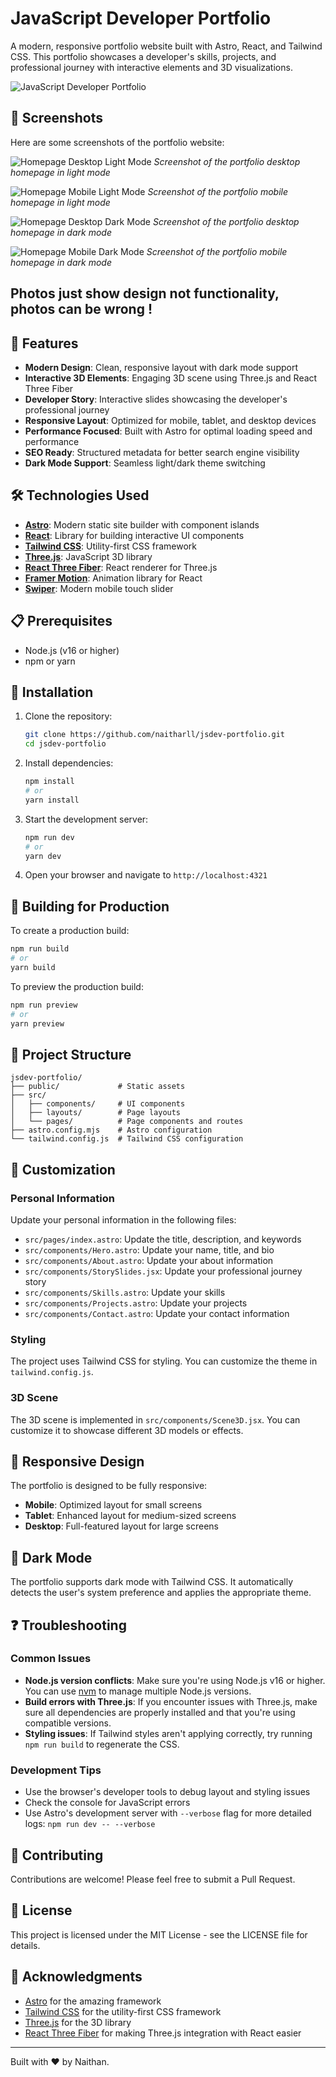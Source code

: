# JavaScript Developer Portfolio

A modern, responsive portfolio website built with Astro, React, and Tailwind CSS. This portfolio showcases a developer's skills, projects, and professional journey with interactive elements and 3D visualizations.

![JavaScript Developer Portfolio](public/favicon.svg)

## 📸 Screenshots

Here are some screenshots of the portfolio website:

![Homepage Desktop Light Mode](screencapture-localhost-4321-2025-07-20-18_53_41.png)
*Screenshot of the portfolio desktop homepage in light mode*

![Homepage Mobile Light Mode](screencapture-localhost-4321-2025-07-20-19_04_22.png)
*Screenshot of the portfolio mobile homepage in light mode*

![Homepage Desktop Dark Mode](screencapture-localhost-4321-2025-07-20-19_00_07.png)
*Screenshot of the portfolio desktop homepage in dark mode*

![Homepage Mobile Dark Mode](screencapture-localhost-4321-2025-07-20-19_05_13.png)
*Screenshot of the portfolio mobile homepage in dark mode*

## Photos just show design not functionality, photos can be wrong !

## 🚀 Features

- **Modern Design**: Clean, responsive layout with dark mode support
- **Interactive 3D Elements**: Engaging 3D scene using Three.js and React Three Fiber
- **Developer Story**: Interactive slides showcasing the developer's professional journey
- **Responsive Layout**: Optimized for mobile, tablet, and desktop devices
- **Performance Focused**: Built with Astro for optimal loading speed and performance
- **SEO Ready**: Structured metadata for better search engine visibility
- **Dark Mode Support**: Seamless light/dark theme switching

## 🛠️ Technologies Used

- **[Astro](https://astro.build/)**: Modern static site builder with component islands
- **[React](https://reactjs.org/)**: Library for building interactive UI components
- **[Tailwind CSS](https://tailwindcss.com/)**: Utility-first CSS framework
- **[Three.js](https://threejs.org/)**: JavaScript 3D library
- **[React Three Fiber](https://github.com/pmndrs/react-three-fiber)**: React renderer for Three.js
- **[Framer Motion](https://www.framer.com/motion/)**: Animation library for React
- **[Swiper](https://swiperjs.com/)**: Modern mobile touch slider

## 📋 Prerequisites

- Node.js (v16 or higher)
- npm or yarn

## 🔧 Installation

1. Clone the repository:
   ```bash
   git clone https://github.com/naitharll/jsdev-portfolio.git
   cd jsdev-portfolio
   ```

2. Install dependencies:
   ```bash
   npm install
   # or
   yarn install
   ```

3. Start the development server:
   ```bash
   npm run dev
   # or
   yarn dev
   ```

4. Open your browser and navigate to `http://localhost:4321`

## 🚀 Building for Production

To create a production build:

```bash
npm run build
# or
yarn build
```

To preview the production build:

```bash
npm run preview
# or
yarn preview
```

## 📁 Project Structure

```
jsdev-portfolio/
├── public/             # Static assets
├── src/
│   ├── components/     # UI components
│   ├── layouts/        # Page layouts
│   └── pages/          # Page components and routes
├── astro.config.mjs    # Astro configuration
└── tailwind.config.js  # Tailwind CSS configuration
```

## 📝 Customization

### Personal Information

Update your personal information in the following files:

- `src/pages/index.astro`: Update the title, description, and keywords
- `src/components/Hero.astro`: Update your name, title, and bio
- `src/components/About.astro`: Update your about information
- `src/components/StorySlides.jsx`: Update your professional journey story
- `src/components/Skills.astro`: Update your skills
- `src/components/Projects.astro`: Update your projects
- `src/components/Contact.astro`: Update your contact information

### Styling

The project uses Tailwind CSS for styling. You can customize the theme in `tailwind.config.js`.

### 3D Scene

The 3D scene is implemented in `src/components/Scene3D.jsx`. You can customize it to showcase different 3D models or effects.

## 📱 Responsive Design

The portfolio is designed to be fully responsive:

- **Mobile**: Optimized layout for small screens
- **Tablet**: Enhanced layout for medium-sized screens
- **Desktop**: Full-featured layout for large screens

## 🌙 Dark Mode

The portfolio supports dark mode with Tailwind CSS. It automatically detects the user's system preference and applies the appropriate theme.

## ❓ Troubleshooting

### Common Issues

- **Node.js version conflicts**: Make sure you're using Node.js v16 or higher. You can use [nvm](https://github.com/nvm-sh/nvm) to manage multiple Node.js versions.
- **Build errors with Three.js**: If you encounter issues with Three.js, make sure all dependencies are properly installed and that you're using compatible versions.
- **Styling issues**: If Tailwind styles aren't applying correctly, try running `npm run build` to regenerate the CSS.

### Development Tips

- Use the browser's developer tools to debug layout and styling issues
- Check the console for JavaScript errors
- Use Astro's development server with `--verbose` flag for more detailed logs: `npm run dev -- --verbose`

## 🤝 Contributing

Contributions are welcome! Please feel free to submit a Pull Request.

## 📄 License

This project is licensed under the MIT License - see the LICENSE file for details.

## 🙏 Acknowledgments

- [Astro](https://astro.build/) for the amazing framework
- [Tailwind CSS](https://tailwindcss.com/) for the utility-first CSS framework
- [Three.js](https://threejs.org/) for the 3D library
- [React Three Fiber](https://github.com/pmndrs/react-three-fiber) for making Three.js integration with React easier

---

Built with ❤️ by Naithan.